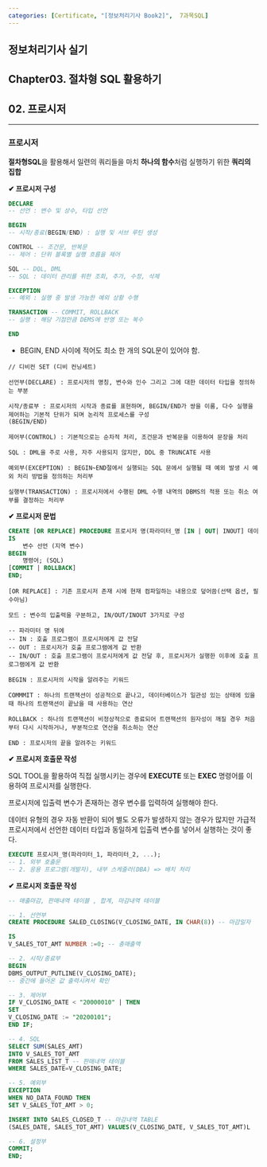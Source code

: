 ```yaml
---
categories: [Certificate, "[정보처리기사 Book2]",  7과목SQL]
---
```


## 정보처리기사 실기

## Chapter03. 절차형 SQL 활용하기

## 02. 프로시저

<hr>

### 프로시저

**절차형SQL**을 활용해서 일련의 쿼리들을 마치 **하나의 함수**처럼 실행하기 위한 **쿼리의 집합**

**✔ 프로시저 구성**

```sql
DECLARE
-- 선언 : 변수 및 상수, 타입 선언

BEGIN
-- 시작/종료(BEGIN/END) : 실행 및 서브 루틴 생성

CONTROL -- 조건문, 반복문
-- 제어 : 단위 블록별 실행 흐름을 제어

SQL -- DQL, DML
-- SQL : 데이터 관리를 위한 조회, 추가, 수정, 삭제

EXCEPTION
-- 예외 : 실행 중 발생 가능한 예외 상황 수행

TRANSACTION -- COMMIT, ROLLBACK
-- 실행 : 해당 기점만큼 DEMS에 반영 또는 복수

END
```

- BEGIN, END 사이에 적어도 최소 한 개의 SQL문이 있어야 함.

```
// 디비컨 SET (디비 컨닝세트)

선언부(DECLARE) : 프로시저의 명칭, 변수와 인수 그리고 그에 대한 데이터 타입을 정의하는 부분

시작/종료부 : 프로시저의 시작과 종료를 표현하며, BEGIN/END가 쌍을 이룸, 다수 실행을 제어하는 기본적 단위가 되며 논리적 프로세스를 구성
(BEGIN/END)

제어부(CONTROL) : 기본적으로는 순차적 처리, 조건문과 반복문을 이용하여 문장을 처리

SQL : DML을 주로 사용, 자주 사용되지 않지만, DDL 중 TRUNCATE 사용

예외부(EXCEPTION) : BEGIN~END절에서 실행되는 SQL 문에서 실행될 때 예외 발생 시 예외 처리 방법을 정의하는 처리부

실행부(TRANSACTION) : 프로시저에서 수행된 DML 수행 내역의 DBMS의 적용 또는 취소 여부를 결정하는 처리부
```

**✔ 프로시저 문법**

```sql
CREATE [OR REPLACE] PROCEDURE 프로시저 명(파라미터_명 [IN | OUT| INOUT] 데이터_타입, ...) 
IS
    변수 선언 (지역 변수)
BEGIN
    명령어; (SQL)
[COMMIT | ROLLBACK]
END;
```

```
[OR REPLACE] : 기존 프로시저 존재 시에 현재 컴파일하는 내용으로 덮어씀(선택 옵션, 필수아님)

모드 : 변수의 입출력을 구분하고, IN/OUT/INOUT 3가지로 구성

-- 파라미터 명 뒤에
-- IN : 호출 프로그램이 프로시저에게 값 전달
-- OUT : 프로시저가 호출 프로그램에게 값 반환
-- IN/OUT : 호출 프로그램이 프로시저에게 값 전달 후, 프로시저가 실행한 이후에 호출 프로그램에게 값 반환

BEGIN : 프로시저의 시작을 알려주는 키워드

COMMMIT : 하나의 트랜잭션이 성공적으로 끝나고, 데이터베이스가 일관성 있는 상태에 있을 때 하나의 트랜잭션이 끝났을 때 사용하는 연산

ROLLBACK : 하나의 트랜잭션이 비정상적으로 종료되어 트랜잭션의 원자성이 깨질 경우 처음부터 다시 시작하거나, 부분적으로 연산을 취소하는 연산

END : 프로시저의 끝을 알려주는 키워드
```

**✔ 프로시저 호출문 작성**

SQL TOOL을 활용하여 직접 실행시키는 경우에 **EXECUTE** 또는 **EXEC** 명령어를 이용하여 프로시저를 실행한다.

프로시저에 입출력 변수가 존재하는 경우 변수를 입력하여 실행해야 한다.

데이터 유형의 경우 자동 반환이 되어 별도 오류가 발생하지 않는 경우가 많지만 가급적 프로시저에서 선언한 데이터 타입과 동일하게 입출력 변수를 넣어서 실행하는 것이 좋다.

```sql
EXECUTE 프로시저_명(파라미터_1, 파라미터_2, ...);
-- 1. 외부 호출문
-- 2. 응용 프로그램(개발자), 내부 스케줄러(DBA) => 배치 처리
```

**✔ 프로시저 호출문 작성**

```sql
-- 매출마감, 판매내역 테이블 , 합계, 마감내역 테이블

-- 1. 선언부
CREATE PROCEDURE SALED_CLOSING(V_CLOSING_DATE, IN CHAR(8)) -- 마감일자

IS
V_SALES_TOT_AMT NUMBER :=0; -- 총매출액

-- 2. 시작/종료부
BEGIN
DBMS_OUTPUT_PUTLINE(V_CLOSING_DATE);
-- 중간에 들어온 값 출력시켜서 확인

-- 3. 제어부
IF V_CLOSING_DATE < "20000010" | THEN
SET
V_CLOSING_DATE := "20200101";
END IF;

-- 4. SQL
SELECT SUM(SALES_AMT)
INTO V_SALES_TOT_AMT
FROM SALES_LIST_T -- 판매내역 테이블
WHERE SALES_DATE=V_CLOSING_DATE;

-- 5. 예외부
EXCEPTION
WHEN NO_DATA_FOUND THEN
SET V_SALES_TOT_AMT > 0;

INSERT INTO SALES_CLOSED_T -- 마감내역 TABLE
(SALES_DATE, SALES_TOT_AMT) VALUES(V_CLOSING_DATE, V_SALES_TOT_AMT)L

-- 6. 설정부
COMMIT;
END;
```
